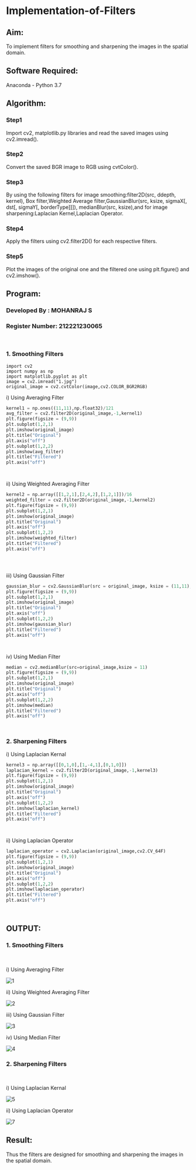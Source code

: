 # Implementation-of-Filters
## Aim:
To implement filters for smoothing and sharpening the images in the spatial domain.

## Software Required:
Anaconda - Python 3.7

## Algorithm:
### Step1

Import cv2, matplotlib.py libraries and read the saved images using cv2.imread().

### Step2

Convert the saved BGR image to RGB using cvtColor().

### Step3

By using the following filters for image smoothing:filter2D(src, ddepth, kernel), Box filter,Weighted Average filter,GaussianBlur(src, ksize, sigmaX[, dst[, sigmaY[, borderType]]]), medianBlur(src, ksize),and for image sharpening:Laplacian Kernel,Laplacian Operator.

### Step4

Apply the filters using cv2.filter2D() for each respective filters.

### Step5

Plot the images of the original one and the filtered one using plt.figure() and cv2.imshow().


## Program:
### Developed By   : MOHANRAJ S
### Register Number: 212221230065
</br>

### 1. Smoothing Filters

~~~
import cv2
import numpy as np
import matplotlib.pyplot as plt
image = cv2.imread("1.jpg")
original_image = cv2.cvtColor(image,cv2.COLOR_BGR2RGB)
~~~

i) Using Averaging Filter
```Python
kernel1 = np.ones((11,11),np.float32)/121
avg_filter = cv2.filter2D(original_image,-1,kernel1)
plt.figure(figsize = (9,9))
plt.subplot(1,2,1)
plt.imshow(original_image)
plt.title("Original")
plt.axis("off")
plt.subplot(1,2,2)
plt.imshow(avg_filter)
plt.title("Filtered")
plt.axis("off")




```
ii) Using Weighted Averaging Filter
```Python
kernel2 = np.array([[1,2,1],[2,4,2],[1,2,1]])/16
weighted_filter = cv2.filter2D(original_image,-1,kernel2)
plt.figure(figsize = (9,9))
plt.subplot(1,2,1)
plt.imshow(original_image)
plt.title("Original")
plt.axis("off")
plt.subplot(1,2,2)
plt.imshow(weighted_filter)
plt.title("Filtered")
plt.axis("off")





```
iii) Using Gaussian Filter
```Python
gaussian_blur = cv2.GaussianBlur(src = original_image, ksize = (11,11), sigmaX=0, sigmaY=0)
plt.figure(figsize = (9,9))
plt.subplot(1,2,1)
plt.imshow(original_image)
plt.title("Original")
plt.axis("off")
plt.subplot(1,2,2)
plt.imshow(gaussian_blur)
plt.title("Filtered")
plt.axis("off")




```

iv) Using Median Filter
```Python
median = cv2.medianBlur(src=original_image,ksize = 11)
plt.figure(figsize = (9,9))
plt.subplot(1,2,1)
plt.imshow(original_image)
plt.title("Original")
plt.axis("off")
plt.subplot(1,2,2)
plt.imshow(median)
plt.title("Filtered")
plt.axis("off")




```

### 2. Sharpening Filters
i) Using Laplacian Kernal
```Python
kernel3 = np.array([[0,1,0],[1,-4,1],[0,1,0]])
laplacian_kernel = cv2.filter2D(original_image,-1,kernel3)
plt.figure(figsize = (9,9))
plt.subplot(1,2,1)
plt.imshow(original_image)
plt.title("Original")
plt.axis("off")
plt.subplot(1,2,2)
plt.imshow(laplacian_kernel)
plt.title("Filtered")
plt.axis("off")




```
ii) Using Laplacian Operator
```Python
laplacian_operator = cv2.Laplacian(original_image,cv2.CV_64F)
plt.figure(figsize = (9,9))
plt.subplot(1,2,1)
plt.imshow(original_image)
plt.title("Original")
plt.axis("off")
plt.subplot(1,2,2)
plt.imshow(laplacian_operator)
plt.title("Filtered")
plt.axis("off")




```

## OUTPUT:
### 1. Smoothing Filters
</br>

i) Using Averaging Filter

![1](https://user-images.githubusercontent.com/94980741/167698467-682ac596-8639-44f2-8145-77ea4341820e.png)



ii) Using Weighted Averaging Filter

![2](https://user-images.githubusercontent.com/94980741/167698545-60007668-a232-4ab4-9288-b9e96ee7c65e.png)

iii) Using Gaussian Filter

![3](https://user-images.githubusercontent.com/94980741/167698576-fe6479d5-88aa-4569-8633-51abddcc3f72.png)



iv) Using Median Filter

![4](https://user-images.githubusercontent.com/94980741/167698621-f40793f3-8088-4dcd-934d-6159fdfcfbb5.png)


### 2. Sharpening Filters
</br>

i) Using Laplacian Kernal

![5](https://user-images.githubusercontent.com/94980741/167698654-89779110-a316-484b-aeaa-2468d5578a48.png)


ii) Using Laplacian Operator

![7](https://user-images.githubusercontent.com/94980741/167698924-c2bae540-967b-48a5-ba93-3683e0d67b34.png)


## Result:
Thus the filters are designed for smoothing and sharpening the images in the spatial domain.
